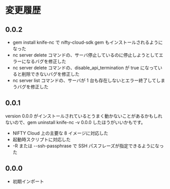 # 変更履歴

## 0.0.2

 * gem install knife-nc で nifty-cloud-sdk gem もインストールされるようになった
 * nc server delete コマンドの、サーバ停止しているのに停止しようとしてエラーになるバグを修正した
 * nc server delete コマンドの、disable_api_termination が true になっていると削除できないバグを修正した
 * nc server list コマンドの、サーバが 1 台も存在しないとエラー終了してしまうバグを修正した

## 0.0.1

version 0.0.0 がインストールされているとうまく動かないことがあるかもしれないので、gem uninstall knife-nc -v 0.0.0 したほうがいいかもです。

 * NIFTY Cloud 上の主要な 8 イメージに対応した
 * 起動時スクリプトに対応した
 * -R または --ssh-passphrase で SSH パスフレーズが指定できるようになった

## 0.0.0

 * 初期インポート
